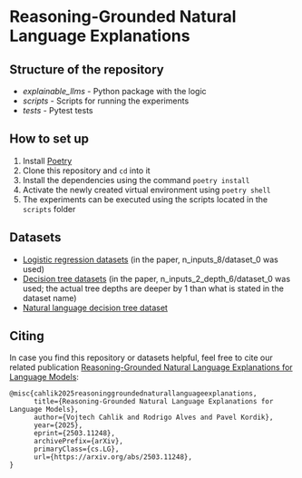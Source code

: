 # Reasoning-Grounded Natural Language Explanations

## Structure of the repository

* *explainable_llms* - Python package with the logic
* *scripts* - Scripts for running the experiments
* *tests* - Pytest tests

## How to set up

1. Install [Poetry](https://python-poetry.org/)
2. Clone this repository and `cd` into it
3. Install the dependencies using the command `poetry install`
4. Activate the newly created virtual environment using `poetry shell`
5. The experiments can be executed using the scripts located in the `scripts` folder

## Datasets

* [Logistic regression datasets](https://drive.google.com/file/d/1reU1v5DQGVMhFS8Or1RW87rdTwrGr6jK/view?usp=sharing) (in the paper, n_inputs_8/dataset_0 was used)
* [Decision tree datasets](https://drive.google.com/file/d/16qJHCcmJJMQXNky059h__Hxmz8vogKWr/view?usp=sharing) (in the paper, n_inputs_2_depth_6/dataset_0 was used; the actual tree depths are deeper by 1 than what is stated in the dataset name)
* [Natural language decision tree dataset](https://drive.google.com/file/d/1teOGNq8_wfcC0FhDtnQ0sZC7HkAWrqb8/view?usp=sharing)

## Citing

In case you find this repository or datasets helpful, feel free to cite our related publication [Reasoning-Grounded Natural Language Explanations for Language Models](https://arxiv.org/abs/2503.11248):

    @misc{cahlik2025reasoninggroundednaturallanguageexplanations,
          title={Reasoning-Grounded Natural Language Explanations for Language Models}, 
          author={Vojtech Cahlik and Rodrigo Alves and Pavel Kordik},
          year={2025},
          eprint={2503.11248},
          archivePrefix={arXiv},
          primaryClass={cs.LG},
          url={https://arxiv.org/abs/2503.11248}, 
    }

